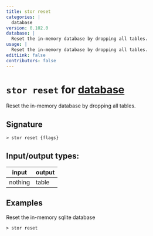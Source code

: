 ```yaml
---
title: stor reset
categories: |
  database
version: 0.102.0
database: |
  Reset the in-memory database by dropping all tables.
usage: |
  Reset the in-memory database by dropping all tables.
editLink: false
contributors: false
---
```

<!-- This file is automatically generated. Please edit the command in https://github.com/nushell/nushell instead. -->

# `stor reset` for [database](/commands/categories/database.md)

<div class='command-title'>Reset the in-memory database by dropping all tables.</div>

## Signature

```> stor reset {flags} ```


## Input/output types:

| input   | output |
| ------- | ------ |
| nothing | table  |

## Examples

Reset the in-memory sqlite database
```nu
> stor reset

```

